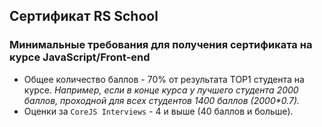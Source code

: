 ## Сертификат RS School

### Минимальные требования для получения сертификата на курсе JavaScript/Front-end

- Общее количество баллов - 70% от результата TOP1 студента на курсе. _Например, если в конце курса у лучшего студента 2000 баллов, проходной для всех студентов 1400 баллов (2000\*0.7)._
- Оценки за `CoreJS Interviews` - 4 и выше (40 баллов и больше).
